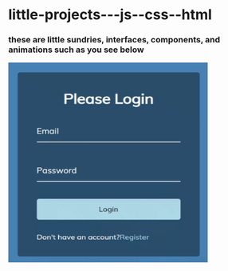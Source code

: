 # little-projects---js--css--html

### these are little sundries, interfaces, components, and animations such as you see below

<img align="" alt="GIF" src="https://github.com/i-doshechnikow/little-projects---js--css--html/blob/master/form%20animation/login%20form.gif?raw=true" width="400" height="400" />

